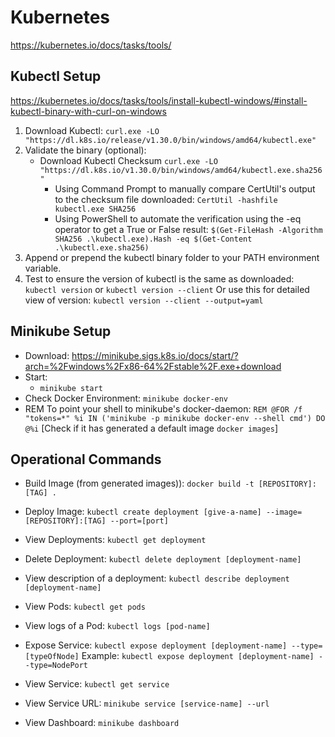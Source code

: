 # Kubernetes

https://kubernetes.io/docs/tasks/tools/

## Kubectl Setup
https://kubernetes.io/docs/tasks/tools/install-kubectl-windows/#install-kubectl-binary-with-curl-on-windows

1. Download Kubectl:
`curl.exe -LO "https://dl.k8s.io/release/v1.30.0/bin/windows/amd64/kubectl.exe"`
2. Validate the binary (optional):
    - Download Kubectl Checksum
    `curl.exe -LO "https://dl.k8s.io/v1.30.0/bin/windows/amd64/kubectl.exe.sha256"`
        - Using Command Prompt to manually compare CertUtil's output to the checksum file downloaded:
        `CertUtil -hashfile kubectl.exe SHA256`
        - Using PowerShell to automate the verification using the -eq operator to get a True or False result:
        `$(Get-FileHash -Algorithm SHA256 .\kubectl.exe).Hash -eq $(Get-Content .\kubectl.exe.sha256)`
3. Append or prepend the kubectl binary folder to your PATH environment variable.
4. Test to ensure the version of kubectl is the same as downloaded:
  `kubectl version` or
  `kubectl version --client`
  Or use this for detailed view of version:
  `kubectl version --client --output=yaml`

## Minikube Setup
* Download: 
https://minikube.sigs.k8s.io/docs/start/?arch=%2Fwindows%2Fx86-64%2Fstable%2F.exe+download
* Start:
  - `minikube start`
* Check Docker Environment:
   `minikube docker-env`
* REM To point your shell to minikube's docker-daemon:
    `REM @FOR /f "tokens=*" %i IN ('minikube -p minikube docker-env --shell cmd') DO @%i`
    [Check if it has generated a default image `docker images`]


## Operational Commands

* Build Image (from generated images)):
  `docker build -t [REPOSITORY]:[TAG] .`

* Deploy Image:
  `kubectl create deployment [give-a-name] --image=[REPOSITORY]:[TAG] --port=[port]`

* View Deployments:
  `kubectl get deployment`

* Delete Deployment:
  `kubectl delete deployment [deployment-name]`

* View description of a deployment:
  `kubectl describe deployment [deployment-name]`

* View Pods:
  `kubectl get pods`

* View logs of a Pod:
  `kubectl logs [pod-name]`

* Expose Service:
  `kubectl expose deployment [deployment-name] --type=[typeOfNode]`
  Example:
  `kubectl expose deployment [deployment-name] --type=NodePort`

* View Service:
  `kubectl get service`


* View Service URL:
  `minikube service [service-name] --url`

* View Dashboard:
  `minikube dashboard`

